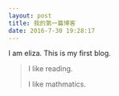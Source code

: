 ```yaml
---
layout: post
title: 我的第一篇博客
date: 2016-7-30 19:28:17
---
```


I am eliza. This is my first blog.

> I like reading.
>
> I like mathmatics.
